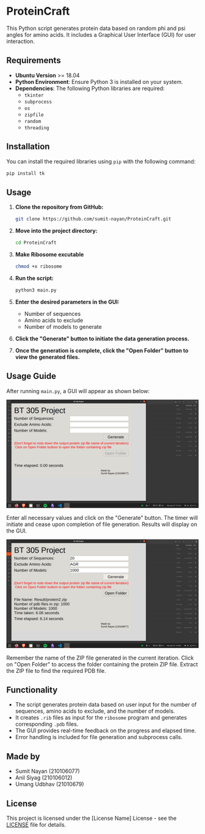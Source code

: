 # ProteinCraft

This Python script generates protein data based on random phi and psi angles for amino acids. It includes a Graphical User Interface (GUI) for user interaction.

## Requirements
- **Ubuntu Version** >= 18.04
- **Python Environment**: Ensure Python 3 is installed on your system.
- **Dependencies**: The following Python libraries are required:
  - `tkinter`
  - `subprocess`
  - `os`
  - `zipfile`
  - `random`
  - `threading`

## Installation

You can install the required libraries using `pip` with the following command:

```bash
pip install tk
```

## Usage

1. **Clone the repository from GitHub:**

    ```bash
    git clone https://github.com/sumit-nayan/ProteinCraft.git
    ```

2. **Move into the project directory:**

    ```bash
    cd ProteinCraft
    ```
3. **Make Ribosome excutable**

    ```bash
    chmod +x ribosome
    ```
4. **Run the script:**

    ```bash
    python3 main.py
    ```

5. **Enter the desired parameters in the GUI:**
   - Number of sequences
   - Amino acids to exclude
   - Number of models to generate

6. **Click the "Generate" button to initiate the data generation process.**

7. **Once the generation is complete, click the "Open Folder" button to view the generated files.**
## Usage Guide

After running `main.py`, a GUI will appear as shown below:

![Example Image](Image.png)

Enter all necessary values and click on the "Generate" button. The timer will initiate and cease upon completion of file generation. Results will display on the GUI.

![Example Image](Image2.png)

Remember the name of the ZIP file generated in the current iteration. Click on "Open Folder" to access the folder containing the protein ZIP file. Extract the ZIP file to find the required PDB file.



## Functionality

- The script generates protein data based on user input for the number of sequences, amino acids to exclude, and the number of models.
- It creates `.rib` files as input for the `ribosome` program and generates corresponding `.pdb` files.
- The GUI provides real-time feedback on the progress and elapsed time.
- Error handling is included for file generation and subprocess calls.
## Made by

- Sumit Nayan (210106077)
- Anil Siyag (210106012)
- Umang Udbhav (21010679)

## License

This project is licensed under the [License Name] License - see the [LICENSE](LICENSE) file for details.
